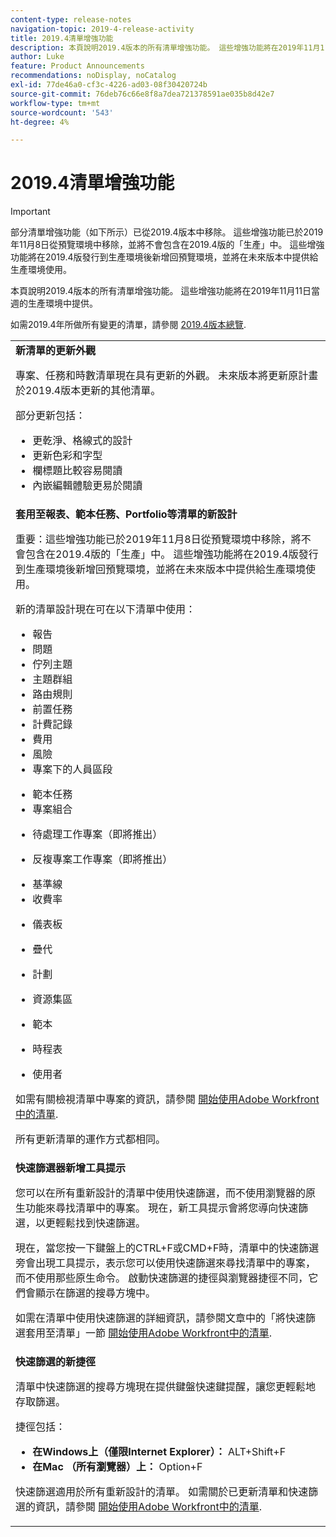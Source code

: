 ```yaml
---
content-type: release-notes
navigation-topic: 2019-4-release-activity
title: 2019.4清單增強功能
description: 本頁說明2019.4版本的所有清單增強功能。 這些增強功能將在2019年11月11日當週的生產環境中提供。
author: Luke
feature: Product Announcements
recommendations: noDisplay, noCatalog
exl-id: 77de46a0-cf3c-4226-ad03-08f30420724b
source-git-commit: 76deb76c66e8f8a7dea721378591ae035b8d42e7
workflow-type: tm+mt
source-wordcount: '543'
ht-degree: 4%

---
```


# 2019.4清單增強功能

>[!IMPORTANT]
>
>部分清單增強功能（如下所示）已從2019.4版本中移除。 這些增強功能已於2019年11月8日從預覽環境中移除，並將不會包含在2019.4版的「生產」中。 這些增強功能將在2019.4版發行到生產環境後新增回預覽環境，並將在未來版本中提供給生產環境使用。

本頁說明2019.4版本的所有清單增強功能。 這些增強功能將在2019年11月11日當週的生產環境中提供。

如需2019.4年所做所有變更的清單，請參閱 [2019.4版本總覽](../../../../product-announcements/product-releases/quarterly-release-archive/2019.4-release-activity/2019.4-release-activity-overview.md).

<table style="table-layout:auto"> 
 <col> 
 <tbody> 
  <tr> 
   <td><strong>新清單的更新外觀</strong> <p>專案、任務和時數清單現在具有更新的外觀。 未來版本將更新原計畫於2019.4版本更新的其他清單。</p> <p>部分更新包括：</p> 
    <ul> 
     <li>更乾淨、格線式的設計</li> 
     <li>更新色彩和字型</li> 
     <li>欄標題比較容易閱讀</li> 
     <li>內嵌編輯體驗更易於閱讀</li> 
    </ul> </td> 
  </tr> 
  <tr> 
   <td><strong>套用至報表、範本任務、Portfolio等清單的新設計</strong> <p>重要：這些增強功能已於2019年11月8日從預覽環境中移除，將不會包含在2019.4版的「生產」中。 這些增強功能將在2019.4版發行到生產環境後新增回預覽環境，並將在未來版本中提供給生產環境使用。</p> <p>新的清單設計現在可在以下清單中使用：</p> 
    <ul> 
     <li>報告 </li> 
     <li>問題</li> 
     <li>佇列主題 </li> 
     <li>主題群組 </li> 
     <li>路由規則 </li> 
     <li>前置任務 </li> 
     <li>計費記錄 </li> 
     <li>費用 </li> 
     <li>風險 </li> 
     <li>專案下的人員區段 </li> 
    </ul> 
    <ul> 
     <li>範本任務 </li> 
     <li>專案組合 </li> 
     <li> <p>待處理工作專案（即將推出）</p> </li> 
     <li> <p>反複專案工作專案（即將推出） </p> </li> 
     <li>基準線 </li> 
     <li>收費率 </li> 
     <li> <p>儀表板 </p> </li> 
     <li> <p>疊代 </p> </li> 
     <li> <p>計劃 </p> </li> 
     <li> <p>資源集區 </p> </li> 
     <li> <p>範本 </p> </li> 
     <li> <p>時程表 </p> </li> 
     <li> <p>使用者 </p> </li> 
    </ul> <p>如需有關檢視清單中專案的資訊，請參閱 <a href="../../../../workfront-basics/navigate-workfront/use-lists/view-items-in-a-list.md" class="MCXref xref" xrefformat="{para}">開始使用Adobe Workfront中的清單</a>.</p> <p>所有更新清單的運作方式都相同。 </p> </td> 
  </tr> 
  <tr> 
   <td> 
    <div> 
     <strong>快速篩選器新增工具提示</strong> 
     <p> 您可以在所有重新設計的清單中使用快速篩選，而不使用瀏覽器的原生功能來尋找清單中的專案。 現在，新工具提示會將您導向快速篩選，以更輕鬆找到快速篩選。</p> 
     <p>現在，當您按一下鍵盤上的CTRL+F或CMD+F時，清單中的快速篩選旁會出現工具提示，表示您可以使用快速篩選來尋找清單中的專案，而不使用那些原生命令。 啟動快速篩選的捷徑與瀏覽器捷徑不同，它們會顯示在篩選的搜尋方塊中。</p> 
     <p>如需在清單中使用快速篩選的詳細資訊，請參閱文章中的「將快速篩選套用至清單」一節 <a href="../../../../workfront-basics/navigate-workfront/use-lists/view-items-in-a-list.md" class="MCXref xref" xrefformat="{para}">開始使用Adobe Workfront中的清單</a>.</p> 
    </div> </td> 
  </tr> 
  <tr> 
   <td> 
    <div> 
     <strong>快速篩選的新捷徑</strong> 
     <p>清單中快速篩選的搜尋方塊現在提供鍵盤快速鍵提醒，讓您更輕鬆地存取篩選。 </p> 
     <p>捷徑包括：</p> 
     <ul> 
      <li><strong>在Windows上（僅限Internet Explorer）：</strong> ALT+Shift+F</li> 
      <li><strong>在Mac （所有瀏覽器）上：</strong> Option+F</li> 
     </ul> 
     <p>快速篩選適用於所有重新設計的清單。 如需關於已更新清單和快速篩選的資訊，請參閱 <a href="../../../../workfront-basics/navigate-workfront/use-lists/view-items-in-a-list.md" class="MCXref xref" xrefformat="{para}">開始使用Adobe Workfront中的清單</a>.</p>
    </div> </td> 
  </tr> 
 </tbody> 
</table>
